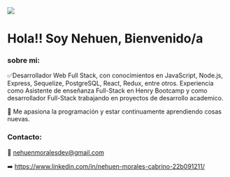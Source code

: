 <img src='../img/Banner-Github.png'>

# Hola!! Soy Nehuen, Bienvenido/a  

### sobre mi:

✅Desarrollador Web Full Stack, con conocimientos en JavaScript, Node.js, Express, Sequelize, PostgreSQL, React, Redux, entre otros.
Experiencia como Asistente de enseñanza Full-Stack en Henry Bootcamp y como desarrollador Full-Stack trabajando en proyectos de desarrollo academico.

🚀 Me apasiona la programación y estar continuamente aprendiendo cosas nuevas.


### Contacto:

📩 nehuenmoralesdev@gmail.com

➡️ https://www.linkedin.com/in/nehuen-morales-cabrino-22b091211/

